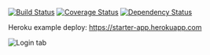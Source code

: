 [![Build Status](https://travis-ci.org/joscas/base_app.png)](https://travis-ci.org/joscas/base_app)
[![Coverage Status](https://coveralls.io/repos/joscas/base_app/badge.png?branch=master)](https://coveralls.io/r/joscas/base_app)
[![Dependency Status](https://gemnasium.com/joscas/base_app.png)](https://gemnasium.com/joscas/base_app)

Heroku example deploy: https://starter-app.herokuapp.com

![Login tab](http://joscas.github.com/base_app/starter_app_sign_in.png)